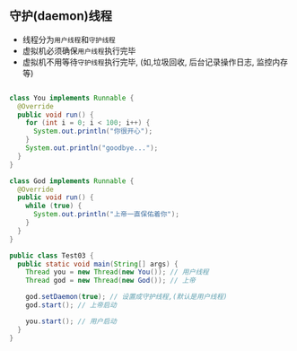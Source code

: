 ## 守护(daemon)线程

- 线程分为`用户线程`和`守护线程`
- 虚拟机必须确保`用户线程`执行完毕
- 虚拟机不用等待`守护线程`执行完毕, (如,垃圾回收, 后台记录操作日志, 监控内存等)



```java

class You implements Runnable {
  @Override
  public void run() {
    for (int i = 0; i < 100; i++) {
      System.out.println("你很开心");
    }
    System.out.println("goodbye...");
  }
}

class God implements Runnable {
  @Override
  public void run() {
    while (true) {
      System.out.println("上帝一直保佑着你");
    }
  }
}

public class Test03 {
  public static void main(String[] args) {
    Thread you = new Thread(new You()); // 用户线程
    Thread god = new Thread(new God()); // 上帝

    god.setDaemon(true); // 设置成守护线程,(默认是用户线程)
    god.start(); // 上帝启动

    you.start(); // 用户启动
  }
}

```

